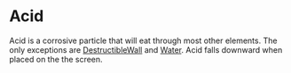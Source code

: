 # Acid #

Acid is a corrosive particle that will eat through most other elements. The only exceptions are [DestructibleWall](DestructibleWall.md) and [Water](Water.md). Acid falls downward when placed on the the screen.